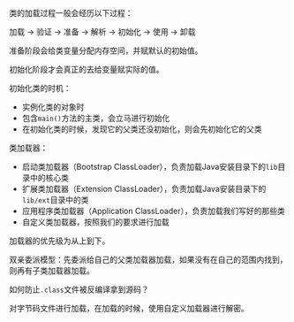 类的加载过程一般会经历以下过程：

加载 -> 验证 -> 准备 -> 解析 -> 初始化 -> 使用 -> 卸载

准备阶段会给类变量分配内存空间，并赋默认的初始值。

初始化阶段才会真正的去给变量赋实际的值。

初始化类的时机：

- 实例化类的对象时
- 包含`main()`方法的主类，会立马进行初始化
- 在初始化类的时候，发现它的父类还没初始化，则会先初始化它的父类

类加载器：

- 启动类加载器（Bootstrap ClassLoader），负责加载Java安装目录下的`lib`目录中的核心类
- 扩展类加载器（Extension ClassLoader），负责加载Java安装目录下的`lib/ext`目录中的类
- 应用程序类加载器（Application ClassLoader），负责加载我们写好的那些类
- 自定义类加载器，按照我们的要求进行加载

加载器的优先级为从上到下。

双亲委派模型：先委派给自己的父类加载器加载，如果没有在自己的范围内找到，则再有子类加载器加载。

如何防止`.class`文件被反编译拿到源码？

对字节码文件进行加载，在加载的时候，使用自定义加载器进行解密。



